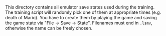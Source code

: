This directory contains all emulator save states used during the training.
The training script will randomly pick one of them at appropriate times (e.g. death of Mario).
You have to create them by playing the game and saving the game state via "File -> Save -> State".
Filenames must end in `.lsmv`, otherwise the name can be freely chosen.
